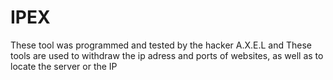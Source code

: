 # IPEX
These tool was programmed and tested by the hacker A.X.E.L and These tools are used to withdraw the ip adress and ports of websites, as well as to locate the server or the IP
